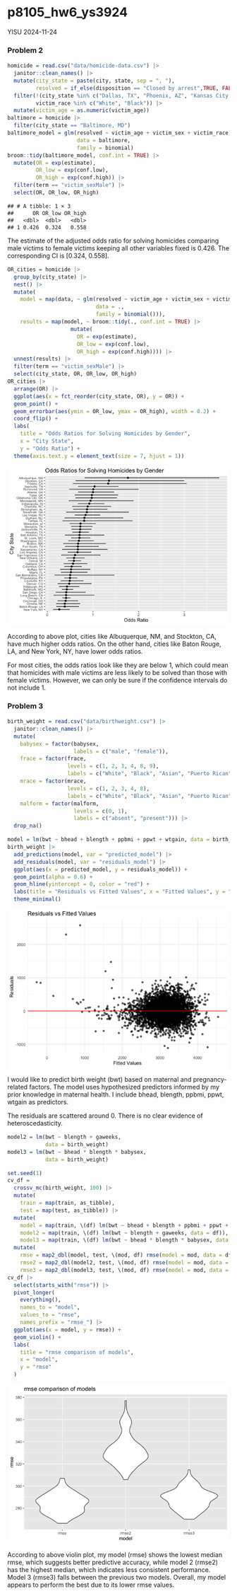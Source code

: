 p8105_hw6_ys3924
================
YISU
2024-11-24

### Problem 2

``` r
homicide = read.csv("data/homicide-data.csv") |>
  janitor::clean_names() |>
  mutate(city_state = paste(city, state, sep = ", "),
         resolved = if_else(disposition == "Closed by arrest",TRUE, FALSE)) |>
  filter(!(city_state %in% c("Dallas, TX", "Phoenix, AZ", "Kansas City, MO", "Tulsa, AL")),
         victim_race %in% c("White", "Black")) |>
  mutate(victim_age = as.numeric(victim_age))
baltimore = homicide |>
  filter(city_state == "Baltimore, MD")
baltimore_model = glm(resolved ~ victim_age + victim_sex + victim_race,
                      data = baltimore,
                      family = binomial)
broom::tidy(baltimore_model, conf.int = TRUE) |>
  mutate(OR = exp(estimate),
         OR_low = exp(conf.low),
         OR_high = exp(conf.high)) |>
  filter(term == "victim_sexMale") |>
  select(OR, OR_low, OR_high)
```

    ## # A tibble: 1 × 3
    ##      OR OR_low OR_high
    ##   <dbl>  <dbl>   <dbl>
    ## 1 0.426  0.324   0.558

The estimate of the adjusted odds ratio for solving homicides comparing
male victims to female victims keeping all other variables fixed is
0.426. The corresponding CI is \[0.324, 0.558\].

``` r
OR_cities = homicide |>
  group_by(city_state) |>
  nest() |>
  mutate(
    model = map(data, ~ glm(resolved ~ victim_age + victim_sex + victim_race, 
                            data = ., 
                            family = binomial())),
    results = map(model, ~ broom::tidy(., conf.int = TRUE) |>
                    mutate(
                      OR = exp(estimate),
                      OR_low = exp(conf.low),
                      OR_high = exp(conf.high)))) |>
  unnest(results) |>
  filter(term == "victim_sexMale") |>
  select(city_state, OR, OR_low, OR_high)
OR_cities |>
  arrange(OR) |>
  ggplot(aes(x = fct_reorder(city_state, OR), y = OR)) +
  geom_point() +
  geom_errorbar(aes(ymin = OR_low, ymax = OR_high), width = 0.2) +
  coord_flip() +
  labs(
    title = "Odds Ratios for Solving Homicides by Gender",
    x = "City State",
    y = "Odds Ratio") +
  theme(axis.text.y = element_text(size = 7, hjust = 1))
```

![](p8105_hw6_ys3924_files/figure-gfm/unnamed-chunk-2-1.png)<!-- -->

According to above plot, cities like Albuquerque, NM, and Stockton, CA,
have much higher odds ratios. On the other hand, cities like Baton
Rouge, LA, and New York, NY, have lower odds ratios.

For most cities, the odds ratios look like they are below 1, which could
mean that homicides with male victims are less likely to be solved than
those with female victims. However, we can only be sure if the
confidence intervals do not include 1.

### Problem 3

``` r
birth_weight = read.csv("data/birthweight.csv") |>
  janitor::clean_names() |>
  mutate(
    babysex = factor(babysex, 
                     labels = c("male", "female")),
    frace = factor(frace, 
                   levels = c(1, 2, 3, 4, 8, 9),
                   labels = c("White", "Black", "Asian", "Puerto Rican", "Other", "Unknown")),
    mrace = factor(mrace, 
                   levels = c(1, 2, 3, 4, 8),
                   labels = c("White", "Black", "Asian", "Puerto Rican", "Other")),
    malform = factor(malform,
                     levels = c(0, 1),
                     labels = c("absent", "present"))) |>
  drop_na()
```

``` r
model = lm(bwt ~ bhead + blength + ppbmi + ppwt + wtgain, data = birth_weight)
birth_weight |>
  add_predictions(model, var = "predicted_model") |>
  add_residuals(model, var = "residuals_model") |>
  ggplot(aes(x = predicted_model, y = residuals_model)) +
  geom_point(alpha = 0.6) +
  geom_hline(yintercept = 0, color = "red") +
  labs(title = "Residuals vs Fitted Values", x = "Fitted Values", y = "Residuals") +
  theme_minimal()
```

![](p8105_hw6_ys3924_files/figure-gfm/unnamed-chunk-4-1.png)<!-- -->

I would like to predict birth weight (bwt) based on maternal and
pregnancy-related factors. The model uses hypothesized predictors
informed by my prior knowledge in maternal health. I include bhead,
blength, ppbmi, ppwt, wtgain as predictors.

The residuals are scattered around 0. There is no clear evidence of
heteroscedasticity.

``` r
model2 = lm(bwt ~ blength + gaweeks, 
            data = birth_weight)
model3 = lm(bwt ~ bhead * blength * babysex, 
            data = birth_weight)
```

``` r
set.seed(1)
cv_df = 
  crossv_mc(birth_weight, 100) |>
  mutate(
    train = map(train, as_tibble),
    test = map(test, as_tibble)) |>
  mutate(
    model = map(train, \(df) lm(bwt ~ bhead + blength + ppbmi + ppwt + wtgain, data = df)),
    model2 = map(train, \(df) lm(bwt ~ blength + gaweeks, data = df)),
    model3 = map(train, \(df) lm(bwt ~ bhead * blength * babysex, data = df))) |> 
  mutate(
    rmse = map2_dbl(model, test, \(mod, df) rmse(model = mod, data = df)),
    rmse2 = map2_dbl(model2, test, \(mod, df) rmse(model = mod, data = df)),
    rmse3 = map2_dbl(model3, test, \(mod, df) rmse(model = mod, data = df)))
cv_df |> 
  select(starts_with("rmse")) |> 
  pivot_longer(
    everything(),
    names_to = "model", 
    values_to = "rmse",
    names_prefix = "rmse_") |> 
  ggplot(aes(x = model, y = rmse)) + 
  geom_violin() +
  labs(
    title = "rmse comparison of models",
    x = "model",
    y = "rmse"
  )
```

![](p8105_hw6_ys3924_files/figure-gfm/unnamed-chunk-6-1.png)<!-- -->

According to above violin plot, my model (rmse) shows the lowest median
rmse, which suggests better predictive accuracy, while model 2 (rmse2)
has the highest median, which indicates less consistent performance.
Model 3 (rmse3) falls between the previous two models. Overall, my model
appears to perform the best due to its lower rmse values.
